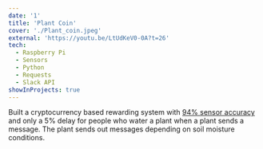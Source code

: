 ```yaml
---
date: '1'
title: 'Plant Coin'
cover: './Plant_coin.jpeg'
external: 'https://youtu.be/LtUdKeV0-0A?t=26'
tech:
  - Raspberry Pi
  - Sensors
  - Python
  - Requests
  - Slack API
showInProjects: true
---
```


Built a cryptocurrency based rewarding system with [94% sensor accuracy]() and only a 5% delay for people who water a plant when a plant sends a message. The plant sends out messages depending on soil moisture conditions.
